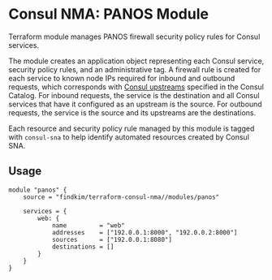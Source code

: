 # Consul NMA: PANOS Module

Terraform module manages PANOS firewall security policy rules for Consul
services.

The module creates an application object representing each Consul service,
security policy rules, and an administrative tag. A firewall rule is created
for each service to known node IPs required for inbound and outbound requests,
which corresponds with [Consul upstreams](https://www.consul.io/docs/connect/registration/service-registration.html#upstreams) specified in the Consul Catalog.
For inbound requests, the service is the destination and all Consul services
that have it configured as an upstream is the source. For outbound requests,
the service is the source and its upstreams are the destinations.

Each resource and security policy rule managed by this module is tagged with
`consul-sna` to help identify automated resources created by Consul SNA.

## Usage

```hcl
module "panos" {
	source = "findkim/terraform-consul-nma//modules/panos"

	services = {
		web: {
			name         = "web"
			addresses    = ["192.0.0.1:8000", "192.0.0.2:8000"]
			sources      = ["192.0.0.1:8080"]
	    	destinations = []
	    }
	}
}
```
